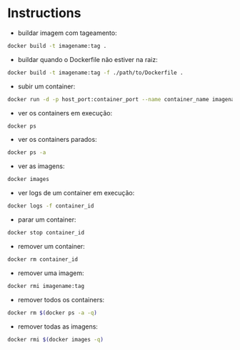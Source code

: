# Instructions

- buildar imagem com tageamento:

```bash
docker build -t imagename:tag .
```

- buildar quando o Dockerfile não estiver na raiz:

```bash
docker build -t imagename:tag -f ./path/to/Dockerfile .
```

- subir um container:

```bash
docker run -d -p host_port:container_port --name container_name imagename:tag
```

- ver os containers em execução:

```bash
docker ps
```

- ver os containers parados:

```bash
docker ps -a
```

- ver as imagens:

```bash
docker images
```

- ver logs de um container em execução:

```bash
docker logs -f container_id
```

- parar um container:

```bash
docker stop container_id
```

- remover um container:

```bash
docker rm container_id
```

- remover uma imagem:

```bash
docker rmi imagename:tag
```

- remover todos os containers:

```bash
docker rm $(docker ps -a -q)
```

- remover todas as imagens:

```bash
docker rmi $(docker images -q)
```

